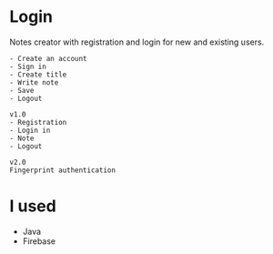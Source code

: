 # Login

Notes creator with registration and login for new and existing users.

```
- Create an account
- Sign in
- Create title
- Write note
- Save
- Logout
```




```
v1.0
- Registration
- Login in
- Note
- Logout
```

```
v2.0
Fingerprint authentication
```

# I used

- Java
- Firebase
